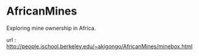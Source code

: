 AfricanMines
============

Exploring mine ownership in Africa.

url : http://people.ischool.berkeley.edu/~akigongo/AfricanMines/minebox.html
